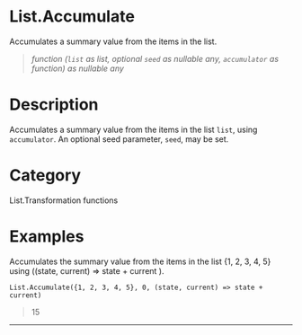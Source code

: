 ﻿# List.Accumulate
Accumulates a summary value from the items in the list.
> _function (<code>list</code> as list, optional <code>seed</code> as nullable any, <code>accumulator</code> as function) as nullable any_
# Description 
Accumulates a summary value from the items in the list <code>list</code>, using <code>accumulator</code>.
    An optional seed parameter, <code>seed</code>, may be set.

# Category 
List.Transformation functions
# Examples 
Accumulates the summary value from the items in the list {1, 2, 3, 4, 5} using ((state, current) => state + current ).
```
List.Accumulate({1, 2, 3, 4, 5}, 0, (state, current) => state + current)
```
> 15
***
